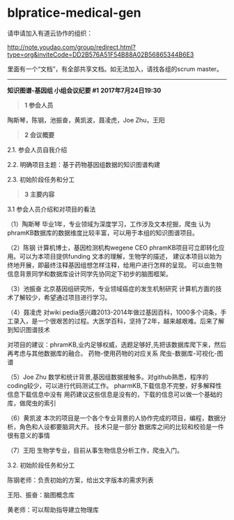 # blpratice-medical-gen
请申请加入有道云协作的组织：

http://note.youdao.com/group/redirect.html?type=org&inviteCode=DD2B576A51F54B88A02B56865344B6E3

里面有一个“文档”，有全部共享文档。如无法加入，请找各组的scrum master。

***

**知识图谱-基因组 小组会议纪要 #1**
**2017年7月24日19:30**

> **1 参会人员**

陶斯琴，陈钢，池振奋，黄凯波，聂凌虎，Joe Zhu，王阳

> **2 会议概要**

2.1. 参会人员自我介绍

2.2. 明确项目主题：基于药物基因组数据的知识图谱构建

2.3. 初始阶段任务和分工

> **3 主要内容**

3.1 参会人员介绍和对项目的看法

（1）陶斯琴
毕业1年，专业领域为深度学习，工作涉及文本挖掘，爬虫
认为phramKB数据库的数据维度比较丰富，可以用于本组的知识图谱项目。


（2）陈钢
计算机博士，基因检测机构wegene CEO
phramKB项目可立即转化应用。可以为本项目提供funding
文本的理解，生物学的描述，
建议本项目以始为终地开展，即最终注释基因组想怎样注释，给用户进行怎样的呈现。
可以由生物信息背景同学和数据库设计同学先协同定下初步的脑图框架。

（3）池振奋
北京基因组研究所，专业领域癌症的发生机制研究
计算机方面的技术了解较少，希望通过项目进行学习。

（4）聂凌虎
对wiki pedia感兴趣2013-2014年做过基因百科，1000多个词条，手工录入，是一个很艰苦的过程。大医学百科，坚持了2年，越来越艰难。后来了解到知识图谱技术

对项目的建议：phramKB,业内足够权威，选题足够好,先把该数据库爬下来，然后再考虑与其他数据库的融合。
药物-使用药物的对应关系
爬虫-数据库-可视化-图谱

（5）Joe Zhu
数学和统计背景,基因组数据接触多。对github熟悉，程序的coding较少，可以进行代码测试工作。
pharmKB,下载信息不完整，好多解释性信息下载信息中没有
用药建议这些信息是没有的，下载的信息可以做一个基础的库，做爬虫的索引

（6）黄凯波
本次的项目是一个各个专业背景的人协作完成的项目，编程，数据分析，角色和人设都要脑洞大开。
技术只是一部分
数据库之间的比较和校验是一件很有意义的事情

（7）王阳
生物学专业，目前从事生物信息分析工作，爬虫入门。

3.2. 初始阶段任务和分工

陈钢老师：负责初始的方案，给出文字版本的需求列表

王阳、振奋：脑图概念库

黄老师：可以帮助指导建立物理库
